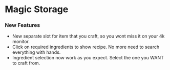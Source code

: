 # Magic Storage

### New Features
* New separate slot for item that you craft, so you wont miss it on your 4k monitor.
* Click on required ingredients to show recipe. No more need to search everything with hands. 
* Ingredient selection now work as you expect. Select the one you WANT to craft from.
